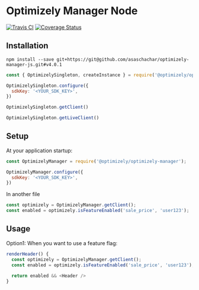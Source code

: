 # Optimizely Manager Node

[![Travis CI](https://img.shields.io/travis/asaschachar/optimizely-manager-js.svg)](https://travis-ci.org/asaschachar/optimizely-manager-js)
[![Coverage Status](https://coveralls.io/repos/github/asaschachar/optimizely-manager-js/badge.svg?branch=master)](https://coveralls.io/github/asaschachar/optimizely-manager-js?branch=master)


## Installation
```
npm install --save git+https://git@github.com/asaschachar/optimizely-manager-js.git#v4.0.1
```


```javascript
const { OptimizelySingleton, createInstance } = require('@optimizely/optimizely-sdk');

OptimizelySingleton.configure({
  sdkKey: '<YOUR_SDK_KEY>',
})

OptimizelySingleton.getClient()

OptimizelySingleton.getLiveClient()
```

## Setup
At your application startup:
```javascript
const OptimizelyManager = require('@optimizely/optimizely-manager');

OptimizelyManager.configure({
  sdkKey: '<YOUR_SDK_KEY>',
})
```

In another file
```javascript
const optimizely = OptimizelyManager.getClient();
const enabled = optimizely.isFeatureEnabled('sale_price', 'user123');

```


## Usage
Option1: When you want to use a feature flag:
```javascript
renderHeader() {
  const optimizely = OptimizelyManager.getClient();
  const enabled = optimizely.isFeatureEnabled('sale_price', 'user123');
  
  return enabled && <Header /> 
}
```
